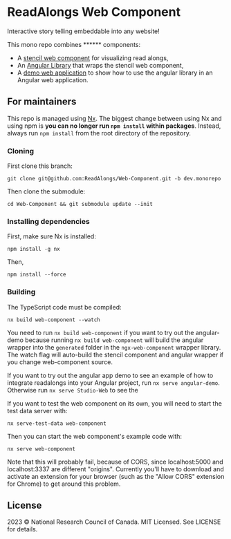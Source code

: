 ReadAlongs Web Component
=======================

Interactive story telling embeddable into any website!

<!-- TODO: put an animated GIF here, showing it off! -->

This mono repo combines ****** components:

 - A [stencil web component](packages/web-component/) for visualizing read alongs,
 - An [Angular Library](packages/ngx-web-component/) that wraps the stencil web component,
 - A [demo web application](packages/angular-demo/) to show how to use the angular library in an Angular web application.

For maintainers
---------------

This repo is managed using [Nx]. The biggest change between using Nx and
using npm is **you can no longer run `npm install` within packages**.
Instead, always run `npm install` from the root directory of the
repository.

[Nx]: https://nx.dev/

### Cloning

First clone this branch:

    git clone git@github.com:ReadAlongs/Web-Component.git -b dev.monorepo

Then clone the submodule:

    cd Web-Component && git submodule update --init 

### Installing dependencies

First, make sure Nx is installed:

    npm install -g nx

Then,

    npm install --force

### Building

The TypeScript code must be compiled:

    nx build web-component --watch

You need to run `nx build web-component` if you want to try out the
angular-demo because running `nx build web-component` will build the
angular wrapper into the `generated` folder in the `ngx-web-component`
wrapper library. The watch flag will auto-build the stencil component
and angular wrapper if you change web-component source.

If you want to try out the angular app demo to see an example of how
to integrate readalongs into your Angular project, run `nx serve
angular-demo`. Otherwise run `nx serve Studio-Web` to see the

If you want to test the web component on its own, you will need to
start the test data server with:

    nx serve-test-data web-component

Then you can start the web component's example code with:

    nx serve web-component
    
Note that this will probably fail, because of CORS, since
localhost:5000 and localhost:3337 are different "origins".  Currently
you'll have to download and activate an extension for your browser
(such as the "Allow CORS" extension for Chrome) to get around this
problem.

License
-------

2023 © National Research Council of Canada. MIT Licensed. See LICENSE for details.
